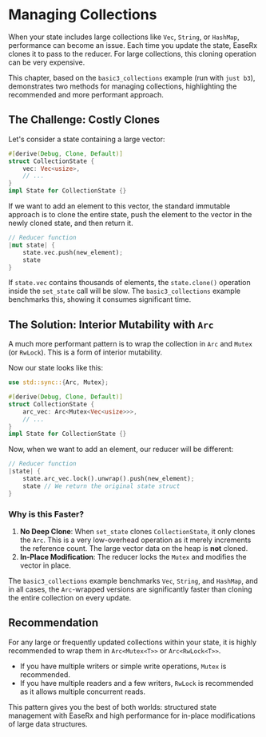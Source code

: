 # Managing Collections

When your state includes large collections like `Vec`, `String`, or `HashMap`, performance can become an issue. Each time you update the state, EaseRx clones it to pass to the reducer. For large collections, this cloning operation can be very expensive.

This chapter, based on the `basic3_collections` example (run with `just b3`), demonstrates two methods for managing collections, highlighting the recommended and more performant approach.

## The Challenge: Costly Clones

Let's consider a state containing a large vector:

```rust
#[derive(Debug, Clone, Default)]
struct CollectionState {
    vec: Vec<usize>,
    // ...
}
impl State for CollectionState {}
```

If we want to add an element to this vector, the standard immutable approach is to clone the entire state, push the element to the vector in the newly cloned state, and then return it.

```rust
// Reducer function
|mut state| {
    state.vec.push(new_element);
    state
}
```

If `state.vec` contains thousands of elements, the `state.clone()` operation inside the `set_state` call will be slow. The `basic3_collections` example benchmarks this, showing it consumes significant time.

## The Solution: Interior Mutability with `Arc`

A much more performant pattern is to wrap the collection in `Arc` and `Mutex` (or `RwLock`). This is a form of interior mutability.

Now our state looks like this:

```rust
use std::sync::{Arc, Mutex};

#[derive(Debug, Clone, Default)]
struct CollectionState {
    arc_vec: Arc<Mutex<Vec<usize>>>,
    // ...
}
impl State for CollectionState {}
```

Now, when we want to add an element, our reducer will be different:

```rust
// Reducer function
|state| {
    state.arc_vec.lock().unwrap().push(new_element);
    state // We return the original state struct
}
```

### Why is this Faster?

1.  **No Deep Clone**: When `set_state` clones `CollectionState`, it only clones the `Arc`. This is a very low-overhead operation as it merely increments the reference count. The large vector data on the heap is **not** cloned.
2.  **In-Place Modification**: The reducer locks the `Mutex` and modifies the vector in place.

The `basic3_collections` example benchmarks `Vec`, `String`, and `HashMap`, and in all cases, the `Arc`-wrapped versions are significantly faster than cloning the entire collection on every update.

## Recommendation

For any large or frequently updated collections within your state, it is highly recommended to wrap them in `Arc<Mutex<T>>` or `Arc<RwLock<T>>`.

- If you have multiple writers or simple write operations, `Mutex` is recommended.
- If you have multiple readers and a few writers, `RwLock` is recommended as it allows multiple concurrent reads.

This pattern gives you the best of both worlds: structured state management with EaseRx and high performance for in-place modifications of large data structures.
